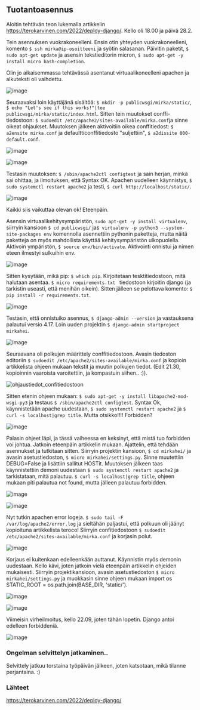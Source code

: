 ## Tuotantoasennus

Aloitin tehtävän teon lukemalla artikkelin https://terokarvinen.com/2022/deploy-django/. Kello oli 18.00 ja päivä 28.2.

Tein asennuksen vuokrakoneelleni. Ensin otin yhteyden vuokrakoneelleni, komento `$ ssh mirka@ip-osoitteeni` ja syötin salasanan. Päivitin paketit, `$ sudo apt-get update`
ja asensin tekstieditorin micron, `$ sudo apt-get -y install micro bash-completion`. 

Olin jo aikaisemmassa tehtävässä asentanut virtuaalikoneelleni apachen ja alkuteksti oli vaihdettu. 

![image](https://user-images.githubusercontent.com/82024427/222212146-9312adfc-893f-42f3-aef3-7ebb22baff8b.png)

Seuraavaksi loin käyttäjänä sisältöä: `$ mkdir -p publicwsgi/mirka/static/`,  `$ echo "Let's see if this works!"|tee publicwsgi/mirka/static/index.html`. Sitten tein muutokset conffi-tiedostoon: `$ sudoedit /etc/apache2/sites-available/mirka.conf`ja sinne oikeat ohjaukset. Muutoksen jälkeen aktivoitiin oikea conffitiedost: `$ a2ensite mirka.conf` ja defaultticonffitiedosto "suljettiin", `$ a2dissite 000-default.conf`. 

![image](https://user-images.githubusercontent.com/82024427/222214716-b04ffb4f-75f0-448d-9ab7-a794484e6177.png)

![image](https://user-images.githubusercontent.com/82024427/222214089-dff6c0ed-9127-454b-bace-4759d8b49186.png)

Testasin muutoksen: `$ /sbin/apache2ctl configtest` ja sain herjan, minkä sai ohittaa, ja ilmoituksen, että Syntax OK. Apachen uudelleen käynnistys, `$ sudo systemctl restart apache2` ja testi, `$ curl http://localhost/static/`. 

![image](https://user-images.githubusercontent.com/82024427/222215914-3ea6390c-9b81-4ea8-be06-94586a50f4f2.png)

Kaikki siis vaikuttaa olevan ok! Eteenpäin. 

Asensin virtuaalikehitysympäristön, `sudo apt-get -y install virtualenv`, siirryin kansioon `$ cd publicwsgi/` ja`$ virtualenv -p python3 --system-site-packages env` komennolla asennettiin pythonin paketteja, mutta näitä paketteja on myös mahdollista käyttää kehitysympäristön ulkopuolella. Aktivoin ympäristön, `$ source env/bin/activate`. Aktivointi onnistui ja nimen eteen ilmestyi sulkuihin env. 

![image](https://user-images.githubusercontent.com/82024427/222216983-ef9f9999-9820-4f48-891e-5c1cacb160c4.png)

Sitten kysytään, mikä pip: `$ which pip`. Kirjoitetaan tesktitiedostoon, mitä halutaan asentaa. `$ micro requirements.txt
` tiedostoon kirjoitin django (ja tarkistin useasti, että menihän oikein). Sitten jälleen se pelottava komento: `$ pip install -r requirements.txt`. 

![image](https://user-images.githubusercontent.com/82024427/222217392-780daefa-7258-4806-be11-0b44bc238b55.png)

Testasin, että onnistuiko asennus, `$ django-admin --version` ja vastauksena palautui versio 4.17. Loin uuden projektin `$ django-admin startproject mirkahei`. 

![image](https://user-images.githubusercontent.com/82024427/222218299-73820c93-95f9-486e-9092-be0ab8b59304.png)

Seuraavana oli polkujen määrittely conffitiedostoon. Avasin tiedoston editoriin `$ sudoedit /etc/apache2/sites-available/mirka.conf` ja kopioin artikkelista ohjeen mukaan tekstit ja muutin polkujen tiedot. (Edit 21.30, kopioinnin vaaroista varoitettiin, ja kompastuin siihen.. :)). 

![ohjaustiedot_confitiedostoon](https://user-images.githubusercontent.com/82024427/222219281-d740362f-c796-4b57-9667-e9811ebaaf0e.png)

Sitten etenin ohjeen mukaan: `$ sudo apt-get -y install libapache2-mod-wsgi-py3` ja testaus `$ /sbin/apache2ctl configtest`. Syntax Ok, käynnistetään apache uudestaan, `$ sudo systemctl restart apache2` ja `$ curl -s localhost|grep title`. Mutta otsikko!!!! Forbidden? 

![image](https://user-images.githubusercontent.com/82024427/222220446-3c6a110b-18a5-4fb5-a080-10b3a72a4ea4.png)

Palasin ohjeet läpi, ja tässä vaiheessa en keksinyt, että mistä tuo forbidden voi johtua. Jatkoin eteenpäin artikkelin mukaan. Ajattelin, että tehdään asennukset ja tutkitaan sitten. Siirryin projektin kansioon, `$ cd mirkahei/` ja avasin asetustiedoston, `$ micro mirkahei/settings.py`. Sinne muutettiin DEBUG=False ja lisättiin sallitut HOSTit. Muutoksen jälkeen taas käynnistettiin demoni uudestaan `$ sudo systemctl restart apache2` ja tarkistataan, mitä palautuu. `$ curl -s localhost|grep title`, ohjeen mukaan piti palautua not found, mutta jälleen palautuu forbidden. 

![image](https://user-images.githubusercontent.com/82024427/222221696-f8527c4f-131c-49e3-b0ab-b8486164ff45.png)

![image](https://user-images.githubusercontent.com/82024427/222221555-212a820c-03ef-4951-ac7e-837085a93fe8.png)

Nyt tutkin apachen error logeja. `$ sudo tail -F /var/log/apache2/error.log` ja sieltähän paljastui, että polkuun oli jäänyt kopioituna artikkelista teroco! Siirryin confitiedostoon `$ sudoedit /etc/apache2/sites-available/mirka.conf` ja korjasin polut. 

![image](https://user-images.githubusercontent.com/82024427/222228052-27d559ea-4f11-4667-82e5-5efb1c92b8ec.png)

Korjaus ei kuitenkaan edelleenkään auttanut. Käynnistin myös demonin uudestaan. Kello kävi, joten jatkoin vielä eteenpäin artikkelin ohjeiden mukaisesti. Siirryin projektikansioon, avasin asetustiedoston `$ micro mirkahei/settings.py` ja muokkasin sinne ohjeen mukaan
import os
STATIC_ROOT = os.path.join(BASE_DIR, 'static/'). 

![image](https://user-images.githubusercontent.com/82024427/222229939-6e4c9a0b-c9f9-49c2-a400-03456b05042e.png)

![image](https://user-images.githubusercontent.com/82024427/222230598-d4186364-f2a8-4b74-bc87-449ee9b12433.png)

Viimeisin virheilmoitus, kello 22.09, joten tähän lopetin. Django antoi edelleen forbiddeniä. 

![image](https://user-images.githubusercontent.com/82024427/222231451-dc419fe3-68f6-4cb0-b831-561c11f32c7a.png)

### Ongelman selvittelyn jatkaminen.. 

Selvittely jatkuu torstaina työpäivän jälkeen, joten katsotaan, mikä tilanne perjantaina. :) 

### Lähteet

https://terokarvinen.com/2022/deploy-django/






